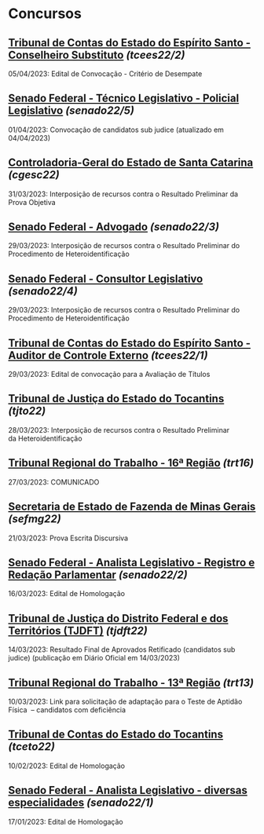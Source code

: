 # Concursos

## [Tribunal de Contas do Estado do Espírito Santo - Conselheiro Substituto](./tcees22-2/) *(tcees22/2)*
05/04/2023: Edital de Convocação - Critério de Desempate

## [Senado Federal - Técnico Legislativo - Policial Legislativo](./senado22-5/) *(senado22/5)*
01/04/2023: Convocação de candidatos sub judice (atualizado em 04/04/2023)

## [Controladoria-Geral do Estado de Santa Catarina](./cgesc22/) *(cgesc22)*
31/03/2023: Interposição de recursos contra o Resultado Preliminar da Prova Objetiva

## [Senado Federal - Advogado](./senado22-3/) *(senado22/3)*
29/03/2023: Interposição de recursos contra o Resultado Preliminar do Procedimento de Heteroidentificação

## [Senado Federal - Consultor Legislativo](./senado22-4/) *(senado22/4)*
29/03/2023: Interposição de recursos contra o Resultado Preliminar do Procedimento de Heteroidentificação

## [Tribunal de Contas do Estado do Espírito Santo - Auditor de Controle Externo](./tcees22-1/) *(tcees22/1)*
29/03/2023: Edital de convocação para a Avaliação de Títulos

## [Tribunal de Justiça do Estado do Tocantins](./tjto22/) *(tjto22)*
28/03/2023: Interposição de recursos contra o Resultado Preliminar da Heteroidentificação

## [Tribunal Regional do Trabalho - 16ª Região](./trt16/) *(trt16)*
27/03/2023: COMUNICADO

## [Secretaria de Estado de Fazenda de Minas Gerais](./sefmg22/) *(sefmg22)*
21/03/2023: Prova Escrita Discursiva

## [Senado Federal - Analista Legislativo - Registro e Redação Parlamentar](./senado22-2/) *(senado22/2)*
16/03/2023: Edital de Homologação

## [Tribunal de Justiça do Distrito Federal e dos Territórios (TJDFT)](./tjdft22/) *(tjdft22)*
14/03/2023: Resultado Final de Aprovados Retificado (candidatos sub judice) (publicação em Diário Oficial em 14/03/2023)

## [Tribunal Regional do Trabalho - 13ª Região](./trt13/) *(trt13)*
10/03/2023: Link para solicitação de adaptação para o Teste de Aptidão Física  – candidatos com deficiência

## [Tribunal de Contas do Estado do Tocantins](./tceto22/) *(tceto22)*
10/02/2023: Edital de Homologação

## [Senado Federal - Analista Legislativo - diversas especialidades](./senado22-1/) *(senado22/1)*
17/01/2023: Edital de Homologação
